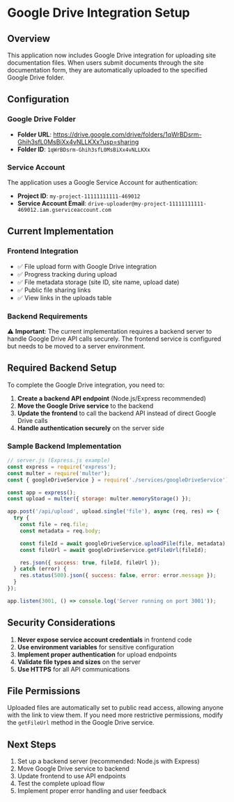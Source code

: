 # Google Drive Integration Setup

## Overview
This application now includes Google Drive integration for uploading site documentation files. When users submit documents through the site documentation form, they are automatically uploaded to the specified Google Drive folder.

## Configuration

### Google Drive Folder
- **Folder URL**: https://drive.google.com/drive/folders/1qWrBDsrm-Ghih3sfL0MsBiXx4vNLLKXx?usp=sharing
- **Folder ID**: `1qWrBDsrm-Ghih3sfL0MsBiXx4vNLLKXx`

### Service Account
The application uses a Google Service Account for authentication:
- **Project ID**: `my-project-11111111111-469012`
- **Service Account Email**: `drive-uploader@my-project-11111111111-469012.iam.gserviceaccount.com`

## Current Implementation

### Frontend Integration
- ✅ File upload form with Google Drive integration
- ✅ Progress tracking during upload
- ✅ File metadata storage (site ID, site name, upload date)
- ✅ Public file sharing links
- ✅ View links in the uploads table

### Backend Requirements
⚠️ **Important**: The current implementation requires a backend server to handle Google Drive API calls securely. The frontend service is configured but needs to be moved to a server environment.

## Required Backend Setup

To complete the Google Drive integration, you need to:

1. **Create a backend API endpoint** (Node.js/Express recommended)
2. **Move the Google Drive service** to the backend
3. **Update the frontend** to call the backend API instead of direct Google Drive calls
4. **Handle authentication securely** on the server side

### Sample Backend Implementation

```javascript
// server.js (Express.js example)
const express = require('express');
const multer = require('multer');
const { googleDriveService } = require('./services/googleDriveService');

const app = express();
const upload = multer({ storage: multer.memoryStorage() });

app.post('/api/upload', upload.single('file'), async (req, res) => {
  try {
    const file = req.file;
    const metadata = req.body;

    const fileId = await googleDriveService.uploadFile(file, metadata);
    const fileUrl = await googleDriveService.getFileUrl(fileId);

    res.json({ success: true, fileId, fileUrl });
  } catch (error) {
    res.status(500).json({ success: false, error: error.message });
  }
});

app.listen(3001, () => console.log('Server running on port 3001'));
```

## Security Considerations

1. **Never expose service account credentials** in frontend code
2. **Use environment variables** for sensitive configuration
3. **Implement proper authentication** for upload endpoints
4. **Validate file types and sizes** on the server
5. **Use HTTPS** for all API communications

## File Permissions

Uploaded files are automatically set to public read access, allowing anyone with the link to view them. If you need more restrictive permissions, modify the `getFileUrl` method in the Google Drive service.

## Next Steps

1. Set up a backend server (recommended: Node.js with Express)
2. Move Google Drive service to backend
3. Update frontend to use API endpoints
4. Test the complete upload flow
5. Implement proper error handling and user feedback
